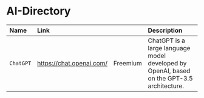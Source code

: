 # AI-Directory

| Name | Link |  | Description |
|:---|:---|:---|:---|
|`ChatGPT`|https://chat.openai.com/|Freemium|ChatGPT is a large language model developed by OpenAI, based on the GPT-3.5 architecture.|
